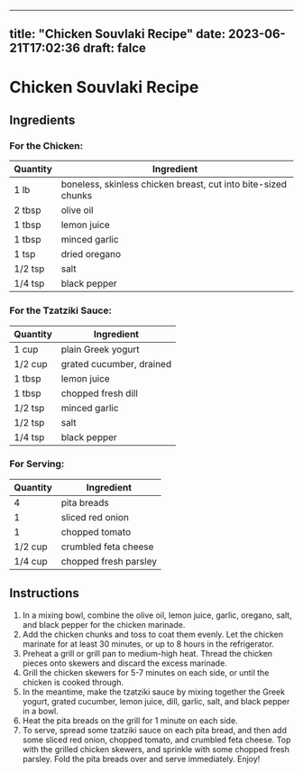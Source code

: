 
---
title: "Chicken Souvlaki Recipe"
date: 2023-06-21T17:02:36
draft: falce
---

# Chicken Souvlaki Recipe

## Ingredients

### For the Chicken:

| Quantity | Ingredient |
| --- | --- |
| 1 lb | boneless, skinless chicken breast, cut into bite-sized chunks |
| 2 tbsp | olive oil |
| 1 tbsp | lemon juice |
| 1 tbsp | minced garlic |
| 1 tsp | dried oregano |
| 1/2 tsp | salt |
| 1/4 tsp | black pepper |

### For the Tzatziki Sauce:

| Quantity | Ingredient  |
| --- | --- |
| 1 cup | plain Greek yogurt |
| 1/2 cup | grated cucumber, drained |
| 1 tbsp | lemon juice |
| 1 tbsp | chopped fresh dill |
| 1/2 tsp | minced garlic |
| 1/2 tsp | salt |
| 1/4 tsp | black pepper |

### For Serving:

| Quantity | Ingredient |
| --- | --- |
| 4 | pita breads |
| 1 | sliced red onion |
| 1 | chopped tomato |
| 1/2 cup | crumbled feta cheese |
| 1/4 cup | chopped fresh parsley |

## Instructions

1. In a mixing bowl, combine the olive oil, lemon juice, garlic, oregano, salt, and black pepper for the chicken marinade.
2. Add the chicken chunks and toss to coat them evenly. Let the chicken marinate for at least 30 minutes, or up to 8 hours in the refrigerator.
3. Preheat a grill or grill pan to medium-high heat. Thread the chicken pieces onto skewers and discard the excess marinade.
4. Grill the chicken skewers for 5-7 minutes on each side, or until the chicken is cooked through.
5. In the meantime, make the tzatziki sauce by mixing together the Greek yogurt, grated cucumber, lemon juice, dill, garlic, salt, and black pepper in a bowl.
6. Heat the pita breads on the grill for 1 minute on each side.
7. To serve, spread some tzatziki sauce on each pita bread, and then add some sliced red onion, chopped tomato, and crumbled feta cheese. Top with the grilled chicken skewers, and sprinkle with some chopped fresh parsley. Fold the pita breads over and serve immediately. Enjoy!
